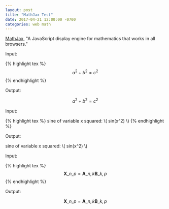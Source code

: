 ```yaml
---
layout: post
title: "MathJax Test"
date: 2017-04-21 12:00:00 -0700
categories: web math
---
```


[MathJax][mathjax-home], "A JavaScript display engine for mathematics that works in all
browsers."

<script
src="https://cdnjs.cloudflare.com/ajax/libs/mathjax/2.7.0/MathJax.js?config=TeX-AMS-MML_HTMLorMML"
type="text/javascript"></script>

Input:

{% highlight tex %}
$$a^2 + b^2 = c^2$$
{% endhighlight %}

Output:

$$a^2 + b^2 = c^2$$

Input:

{% highlight tex %}
sine of variable x squared: \\( sin(x^2) \\)
{% endhighlight %}

Output:

sine of variable x squared: \\( sin(x^2) \\)

Input:

{% highlight tex %}
$$ \mathbf{X}\_{n,p} = \mathbf{A}\_{n,k} \mathbf{B}\_{k,p} $$
{% endhighlight %}

Output:

$$ \mathbf{X}\_{n,p} = \mathbf{A}\_{n,k} \mathbf{B}\_{k,p} $$

[mathjax-home]: https://www.mathjax.org/
